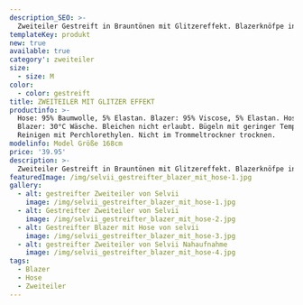 ```yaml
---
description_SEO: >-
  Zweiteiler Gestreift in Brauntönen mit Glitzereffekt. Blazerknöfpe in gleicher Farbe. Klassicher Kragen. Hose mit elastischem Bund und keinen Taschen
templateKey: produkt
new: true
available: true
category': zweiteiler
size:
  - size: M
color:
  - color: gestreift
title: ZWEITEILER MIT GLITZER EFFEKT
productinfo: >-
  Hose: 95% Baumwolle, 5% Elastan. Blazer: 95% Viscose, 5% Elastan. Hose &
  Blazer: 30°C Wäsche. Bleichen nicht erlaubt. Bügeln mit geringer Temperatur.
  Reinigen mit Perchlorethylen. Nicht im Trommeltrockner trocknen.
modelinfo: Model Größe 168cm
price: '39.95'
description: >-
  Zweiteiler Gestreift in Brauntönen mit Glitzereffekt. Blazerknöfpe in gleicher Farbe. Klassicher Kragen. Hose mit elastischem Bund und keinen Taschen
featuredImage: /img/selvii_gestreifter_blazer_mit_hose-1.jpg
gallery:
  - alt: gestreifter Zweiteiler von Selvii
    image: /img/selvii_gestreifter_blazer_mit_hose-1.jpg
  - alt: Gestreifter Zweiteiler von Selvii
    image: /img/selvii_gestreifter_blazer_mit_hose-2.jpg
  - alt: Gestreifter Blazer mit Hose von selvii
    image: /img/selvii_gestreifter_blazer_mit_hose-3.jpg
  - alt: gestreifter Zweiteiler von Selvii Nahaufnahme
    image: /img/selvii_gestreifter_blazer_mit_hose-4.jpg
tags:
  - Blazer
  - Hose
  - Zweiteiler
---
```


